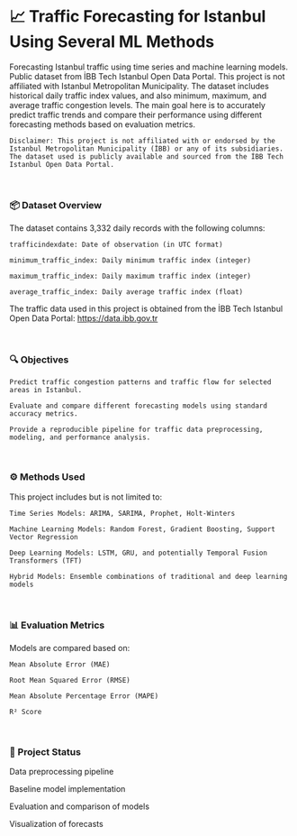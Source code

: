 # 📈 Traffic Forecasting for Istanbul Using Several ML Methods

Forecasting Istanbul traffic using time series and machine learning models. Public dataset from İBB Tech Istanbul Open Data Portal. This project is not affiliated with Istanbul Metropolitan Municipality. The dataset includes historical daily traffic index values, and also  minimum, maximum, and average traffic congestion levels. The main goal here is to accurately predict traffic trends and compare their performance using different forecasting methods based on evaluation metrics.

    Disclaimer: This project is not affiliated with or endorsed by the Istanbul Metropolitan Municipality (İBB) or any of its subsidiaries. The dataset used is publicly available and sourced from the İBB Tech Istanbul Open Data Portal.

&nbsp;
### 📦 Dataset Overview

The dataset contains 3,332 daily records with the following columns:

    trafficindexdate: Date of observation (in UTC format)

    minimum_traffic_index: Daily minimum traffic index (integer)

    maximum_traffic_index: Daily maximum traffic index (integer)

    average_traffic_index: Daily average traffic index (float)
    
The traffic data used in this project is obtained from the İBB Tech Istanbul Open Data Portal:
https://data.ibb.gov.tr

&nbsp;
### 🔍 Objectives

    Predict traffic congestion patterns and traffic flow for selected areas in Istanbul.

    Evaluate and compare different forecasting models using standard accuracy metrics.

    Provide a reproducible pipeline for traffic data preprocessing, modeling, and performance analysis.
    
&nbsp;
### ⚙️ Methods Used

This project includes but is not limited to:

    Time Series Models: ARIMA, SARIMA, Prophet, Holt-Winters

    Machine Learning Models: Random Forest, Gradient Boosting, Support Vector Regression

    Deep Learning Models: LSTM, GRU, and potentially Temporal Fusion Transformers (TFT)

    Hybrid Models: Ensemble combinations of traditional and deep learning models
    
&nbsp;
### 📊 Evaluation Metrics

Models are compared based on:

    Mean Absolute Error (MAE)

    Root Mean Squared Error (RMSE)

    Mean Absolute Percentage Error (MAPE)

    R² Score

&nbsp;
### 🚧 Project Status

Data preprocessing pipeline

Baseline model implementation

Evaluation and comparison of models

Visualization of forecasts
